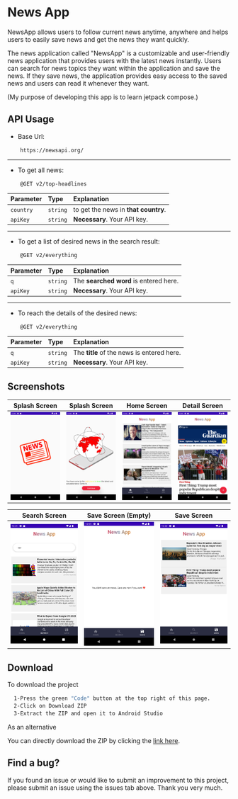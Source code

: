 
# News App

NewsApp allows users to follow current news anytime, anywhere and helps users to easily save news and get the news they want quickly.

The news application called "NewsApp" is a customizable and user-friendly news application that provides users with the latest news instantly. Users can search for news topics they want within the application and save the news. If they save news, the application provides easy access to the saved news and users can read it whenever they want.

(My purpose of developing this app is to learn jetpack compose.)



## API Usage

- Base Url:
```http
    https://newsapi.org/

```
----
- To get all news:
```http
    @GET v2/top-headlines
```

| Parameter | Type     | Explanation                |
| :-------- | :------- | :------------------------- |
| `country ` | `string` | to get the news in **that country**. | 
| `apiKey` | `string` | **Necessary**. Your API key. |

----
- To get a list of desired news in the search result:
```http
    @GET v2/everything
```

| Parameter | Type     | Explanation                |
| :-------- | :------- | :------------------------- |
| `q ` | `string` | The **searched word** is entered here. | 
| `apiKey` | `string` | **Necessary**. Your API key. |

----
- To reach the details of the desired news:
```http
    @GET v2/everything
```

| Parameter | Type     | Explanation                |
| :-------- | :------- | :------------------------- |
| `q ` | `string` | The **title** of the news is entered here. | 
| `apiKey` | `string` | **Necessary**. Your API key. |

## Screenshots

Splash Screen | Splash Screen |Home Screen|Detail Screen|
 --- | --- |  --- | --- | 
![](https://github.com/BerkErdgn/NewsApp/blob/main/sc/NewsApp-1.png?raw=true)| ![](https://github.com/BerkErdgn/NewsApp/blob/main/sc/NewsApp-2.png?raw=true) |![](https://github.com/BerkErdgn/NewsApp/blob/main/sc/NewsApp-3.png?raw=true) |![](https://github.com/BerkErdgn/NewsApp/blob/main/sc/NewsApp-4.png?raw=true)

Search Screen | Save Screen (Empty) |Save Screen|
 --- | --- |  --- |
![](https://github.com/BerkErdgn/NewsApp/blob/main/sc/NewsApp-5.png?raw=true)| ![](https://github.com/BerkErdgn/NewsApp/blob/main/sc/NewsApp-6.png?raw=true) |![](https://github.com/BerkErdgn/NewsApp/blob/main/sc/NewsApp-7.png?raw=true) |


## Download  

To download the project

```bash 
  1-Press the green "Code" button at the top right of this page.
  2-Click on Download ZIP
  3-Extract the ZIP and open it to Android Studio
```
As an alternative

You can directly download the ZIP by clicking the [link here](https://github.com/BerkErdgn/NewsApp/archive/refs/heads/main.zip).
## Find a bug?

If you found an issue or would like to submit an improvement to this project, please submit an issue using the issues tab above.
Thank you very much.

